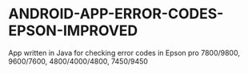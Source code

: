 # ANDROID-APP-ERROR-CODES-EPSON-IMPROVED
App written in Java for checking error codes in Epson pro 7800/9800, 9600/7600, 4800/4000/4800, 7450/9450 
